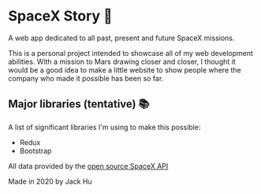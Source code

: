 # SpaceX Story :rocket:

A web app dedicated to all past, present and future SpaceX missions.

This is a personal project intended to showcase all of my web development abilities. With a mission to Mars drawing closer and closer,
I thought it would be a good idea to make a little website to show people where the company who made it possible has been so far.

## Major libraries (tentative) :books:

A list of significant libraries I'm using to make this possible:

- Redux
- Bootstrap

All data provided by the [open source SpaceX API](https://github.com/r-spacex/SpaceX-API)

Made in 2020 by Jack Hu
